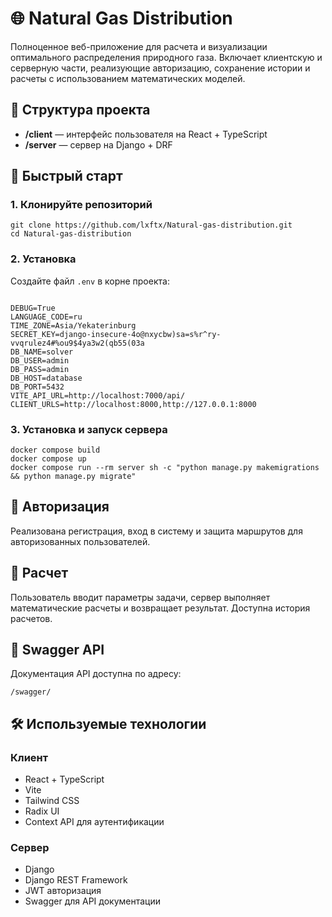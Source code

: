<h1>🌐 Natural Gas Distribution</h1>
<p>Полноценное веб-приложение для расчета и визуализации оптимального распределения природного газа. Включает клиентскую и серверную части, реализующие авторизацию, сохранение истории и расчеты с использованием математических моделей.</p>
<h2>📁 Структура проекта</h2>
<ul>
   <li><strong>/client</strong> — интерфейс пользователя на React + TypeScript</li>
   <li><strong>/server</strong> — сервер на Django + DRF</li>
</ul>
<h2>🚀 Быстрый старт</h2>
<h3>1. Клонируйте репозиторий</h3>
<pre><code>git clone https://github.com/lxftx/Natural-gas-distribution.git
cd Natural-gas-distribution</code></pre>
<h3>2. Установка</h3>
<p>Создайте файл <code>.env</code> в корне проекта:</p>
<code>
DEBUG=True
LANGUAGE_CODE=ru
TIME_ZONE=Asia/Yekaterinburg
SECRET_KEY=django-insecure-4o@nxycbw)sa=s%r^ry-vvqrulez4#%ou9$4ya3w2(qb55(03a
DB_NAME=solver
DB_USER=admin
DB_PASS=admin
DB_HOST=database
DB_PORT=5432
VITE_API_URL=http://localhost:7000/api/
CLIENT_URLS=http://localhost:8000,http://127.0.0.1:8000
</code>
<h3>3. Установка и запуск сервера</h3>
<pre><code>docker compose build
docker compose up
docker compose run --rm server sh -c "python manage.py makemigrations && python manage.py migrate"</code></pre>
<h2>🔑 Авторизация</h2>
<p>Реализована регистрация, вход в систему и защита маршрутов для авторизованных пользователей.</p>
<h2>🧮 Расчет</h2>
<p>Пользователь вводит параметры задачи, сервер выполняет математические расчеты и возвращает результат. Доступна история расчетов.</p>
<h2>📘 Swagger API</h2>
<p>Документация API доступна по адресу:</p>
<pre><code>/swagger/</code></pre>
<h2>🛠️ Используемые технологии</h2>
<h3>Клиент</h3>
<ul>
   <li>React + TypeScript</li>
   <li>Vite</li>
   <li>Tailwind CSS</li>
   <li>Radix UI</li>
   <li>Context API для аутентификации</li>
</ul>
<h3>Сервер</h3>
<ul>
   <li>Django</li>
   <li>Django REST Framework</li>
   <li>JWT авторизация</li>
   <li>Swagger для API документации</li>
</ul>